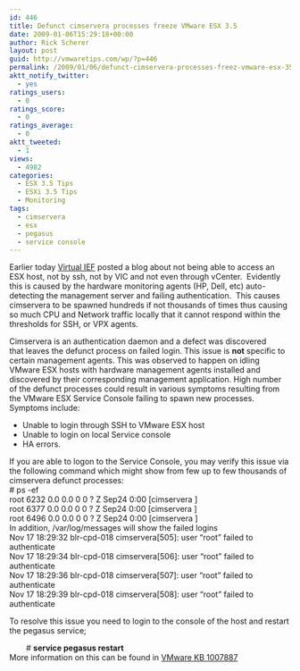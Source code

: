 ```yaml
---
id: 446
title: Defunct cimservera processes freeze VMware ESX 3.5
date: 2009-01-06T15:29:18+00:00
author: Rick Scherer
layout: post
guid: http://vmwaretips.com/wp/?p=446
permalink: /2009/01/06/defunct-cimservera-processes-freez-vmware-esx-35/
aktt_notify_twitter:
  - yes
ratings_users:
  - 0
ratings_score:
  - 0
ratings_average:
  - 0
aktt_tweeted:
  - 1
views:
  - 4982
categories:
  - ESX 3.5 Tips
  - ESXi 3.5 Tips
  - Monitoring
tags:
  - cimservera
  - esx
  - pegasus
  - service console
---
```

Earlier today <a href="http://www.ivobeerens.nl/?p=255" target="_blank">Virtual IEF</a> posted a blog about not being able to access an ESX host, not by ssh, not by VIC and not even through vCenter.  Evidently this is caused by the hardware monitoring agents (HP, Dell, etc) auto-detecting the management server and failing authentication.  This causes cimservera to be spawned hundreds if not thousands of times thus causing so much CPU and Network traffic locally that it cannot respond within the thresholds for SSH, or VPX agents.

<!--more-->

<div>
  Cimservera is an authentication daemon and a defect was discovered that leaves the defunct process on failed login. This issue is <strong>not</strong> specific to certain management agents. This was observed to happen on idling VMware ESX hosts with hardware management agents installed and discovered by their corresponding management application. High number of the defunct processes could result in various symptoms resulting from the VMware ESX Service Console failing to spawn new processes.
</div>

<div>
  Symptoms include:
</div>

  * <div>
      Unable to login through SSH to VMware ESX host
    </div>

  * <div>
      Unable to login on local Service console
    </div>

  * <div>
      HA errors.
    </div>

<div>
  If you are able to logon to the Service Console, you may verify this issue via the following command which might show from few up to few thousands of cimservera defunct processes:
</div>

<div>
  # ps -ef
</div>

<div>
  root 6232 0.0 0.0 0 0 ? Z Sep24 0:00 [cimservera <defunct>]<br /> root 6377 0.0 0.0 0 0 ? Z Sep24 0:00 [cimservera <defunct>]<br /> root 6496 0.0 0.0 0 0 ? Z Sep24 0:00 [cimservera <defunct>]
</div>

<div>
  In addition, /var/log/messages will show the failed logins
</div>

<div>
  Nov 17 18:29:32 blr-cpd-018 cimservera[505]: user &#8220;root&#8221; failed to authenticate<br /> Nov 17 18:29:34 blr-cpd-018 cimservera[506]: user &#8220;root&#8221; failed to authenticate<br /> Nov 17 18:29:36 blr-cpd-018 cimservera[507]: user &#8220;root&#8221; failed to authenticate<br /> Nov 17 18:29:39 blr-cpd-018 cimservera[508]: user &#8220;root&#8221; failed to authenticate
</div>

To resolve this issue you need to login to the console of the host and restart the pegasus service;

<div style="padding-left: 30px;">
  # <strong>service pegasus restart</strong>
</div>

<div>
  More information on this can be found in <a href="http://kb.vmware.com/selfservice/microsites/search.do?language=en_US&cmd=displayKC&externalId=1007887" target="_blank">VMware KB 1007887</a>
</div>